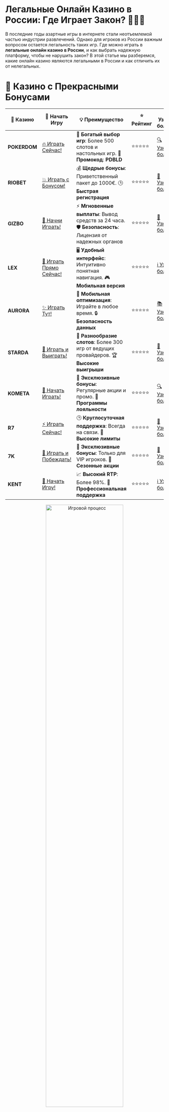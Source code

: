 # **Легальные Онлайн Казино в России: Где Играет Закон? 🎰🇷🇺**

В последние годы азартные игры в интернете стали неотъемлемой частью индустрии развлечений. Однако для игроков из России важным вопросом остается легальность таких игр. Где можно играть в **легальные онлайн казино в России**, и как выбрать надежную платформу, чтобы не нарушить закон? В этой статье мы разберемся, какие онлайн казино являются легальными в России и как отличить их от нелегальных.

# 🌟 Казино с Прекрасными Бонусами

| 🎲 **Казино** | 🔗 **Начать Игру** | 💡 **Преимущество** | ⭐ **Рейтинг** | 🔗 **Узнать больше** | 🆕 **Новая информация** |
|--------------|---------------------|---------------------|----------------|----------------------|-------------------------|
| **POKERDOM**  | [🔥 Играть Сейчас!](https://brandplay.link/4k77v2yx) | 🎉 **Богатый выбор игр**: Более 500 слотов и настольных игр. 🎁 **Промокод**: **PDBLD** | ⭐⭐⭐⭐⭐ | [🔍 Узнать больше](https://brandplay.link/4k77v2yx) | 🏆 **Победители турниров** получают эксклюзивные подарки! |
| **RIOBET**    | [💥 Играть с Бонусом!](https://brandplay.link/7xBLTPyj) | 💰 **Щедрые бонусы**: Приветственный пакет до 1000€. 🕒 **Быстрая регистрация** | ⭐⭐⭐⭐⭐ | [📖 Узнать больше](https://brandplay.link/7xBLTPyj) | 💬 **Поддержка 24/7** для комфортной игры в любое время! |
| **GIZBO**     | [🚀 Начни Играть!](https://brandplay.link/bprXw4YV) | ⚡ **Мгновенные выплаты**: Вывод средств за 24 часа. 🛡️ **Безопасность**: Лицензия от надежных органов | ⭐⭐⭐⭐⭐ | [📝 Узнать больше](https://brandplay.link/bprXw4YV) | 🔒 **SSL-шифрование** для максимальной безопасности данных игроков. |
| **LEX**       | [💎 Играть Прямо Сейчас!](https://brandplay.link/zW4hdDFV) | 🖥️ **Удобный интерфейс**: Интуитивно понятная навигация. 🎮 **Мобильная версия** | ⭐⭐⭐⭐⭐ | [ℹ️ Узнать больше](https://brandplay.link/zW4hdDFV) | 📱 **Поддержка всех мобильных устройств** для удобства игры в любом месте. |
| **AURORA**    | [✨ Играть Тут!](https://10trafic-stat2.com/click/668546556bcc6313411604bd/6766/13032/subaccount) | 📱 **Мобильная оптимизация**: Играйте в любое время. 🔒 **Безопасность данных** | ⭐⭐⭐⭐⭐ | [📚 Узнать больше](https://10trafic-stat2.com/click/668546556bcc6313411604bd/6766/13032/subaccount) | 🌍 **Международная лицензия** на деятельность в разных странах. |
| **STARDА**    | [🎉 Играть и Выиграть!](https://brandplay.link/fB7xwRFL) | 🎰 **Разнообразие слотов**: Более 300 игр от ведущих провайдеров. 🏆 **Высокие выигрыши** | ⭐⭐⭐⭐⭐ | [🔎 Узнать больше](https://brandplay.link/fB7xwRFL) | 🎉 **Ежемесячные турниры** с крупными призами! |
| **KOMETA**    | [🎁 Начать Играть!](https://brandplay.link/8ZymQJV8) | 🎁 **Эксклюзивные бонусы**: Регулярные акции и промо. 🔄 **Программы лояльности** | ⭐⭐⭐⭐⭐ | [🔍 Узнать больше](https://brandplay.link/8ZymQJV8) | 🌟 **Персонализированные предложения** для долгосрочных игроков. |
| **R7**        | [⚡ Играть Сейчас!](https://brandplay.link/bMd3Yjsw) | 🕒 **Круглосуточная поддержка**: Всегда на связи. 💸 **Высокие лимиты** | ⭐⭐⭐⭐⭐ | [📖 Узнать больше](https://brandplay.link/bMd3Yjsw) | 🎯 **Рейтинг игроков** для лучших участников. |
| **7K**        | [🎯 Играть и Побеждать!](https://brandplay.link/BvQyFShp) | 🌟 **Эксклюзивные бонусы**: Только для VIP игроков. 🎉 **Сезонные акции** | ⭐⭐⭐⭐⭐ | [📝 Узнать больше](https://brandplay.link/BvQyFShp) | 🥇 **Особые привилегии** для постоянных игроков. |
| **KENT**      | [🔑 Начать Игру!](https://brandplay.link/Fv2WP3js) | 📈 **Высокий RTP**: Более 98%. 💼 **Профессиональная поддержка** | ⭐⭐⭐⭐⭐ | [ℹ️ Узнать больше](https://brandplay.link/Fv2WP3js) | 💬 **Поддержка на нескольких языках** для удобства игроков. |

<div align="center"> <img src="https://i.pinimg.com/originals/1d/b3/25/1db325483acbe642c6d4e6fdd73a4988.gif" alt="Игровой процесс" width="70%"> </div>
---

# 🚀 Быстрые Выигрыши и Поддержка

| 🎲 **Казино** | 🔗 **Начать Игру** | 💡 **Преимущество** | ⭐ **Рейтинг** | 🔗 **Узнать больше** | 🆕 **Новая информация** |
|--------------|---------------------|---------------------|----------------|----------------------|-------------------------|
| **GAMA**      | [🎯 Играть Прямо Сейчас!](https://brandplay.link/j6NMKsDz) | 🔍 **Интуитивный интерфейс**: Легкость использования. 🏅 **Престижные турниры** | ⭐⭐⭐⭐☆ | [🔎 Узнать больше](https://brandplay.link/j6NMKsDz) | 🏆 **Турниры с большими призами** каждый месяц. |
| **ONION**     | [💥 Играть и Выигрывать!](https://brandplay.link/zBGRVpQ9) | 🤑 **Низкие ставки**: Идеально для начинающих. 🔄 **Быстрые выводы** | ⭐⭐⭐⭐☆ | [🔍 Узнать больше](https://brandplay.link/zBGRVpQ9) | 🎮 **Казино для новичков** с простыми правилами. |
| **ЧЕМПИОН**   | [🏅 Играть в Турнире!](https://temon-gter.cfd/go/lRq?p80412p304504pcc44t17455) | 🏅 **Лояльная программа**: Награды за активность. 🎁 **Ежемесячные бонусы** | ⭐⭐⭐⭐☆ | [📖 Узнать больше](https://temon-gter.cfd/go/lRq?p80412p304504pcc44t17455) | 🥇 **Турниры и лояльность** — каждый шаг вознаграждается. |
| **VAVADA**    | [🚀 Играть Без Ожидания!](https://vavadapartner.pro/?promo=ea5c9275-6854-4505-94fc-95ab18221945-linkb2) | 🚀 **Быстрая регистрация**: Начните играть мгновенно. 🔐 **Безопасные транзакции** | ⭐⭐⭐⭐☆ | [📝 Узнать больше](https://vavadapartner.pro/?promo=ea5c9275-6854-4505-94fc-95ab18221945-linkb2) | 🏆 **Программа для новых игроков** с бонусами за регистрацию. |
| **FRIENDS**   | [🎉 Играть и Развлекаться!](https://gofriends.mba/linkb2) | 🤝 **Социальные игры**: Играйте с друзьями. 🌐 **Мультиплатформенность** | ⭐⭐⭐⭐☆ | [ℹ️ Узнать больше](https://gofriends.mba/linkb2) | 🎮 **Играйте с друзьями** и зарабатывайте бонусы за совместные действия. |
| **1WIN**      | [⚡ Играть и Выигрывать!](https://brandplay.link/smXVpBbG) | 🏆 **Спортивные ставки**: Широкий выбор видов спорта. 💵 **Высокие коэффициенты** | ⭐⭐⭐⭐☆ | [📚 Узнать больше](https://brandplay.link/smXVpBbG) | ⚽ **Бонусы на спортивные ставки** для активных игроков. |
| **DRIP**      | [💥 Играть Сразу!](https://drp-ircp01.com/c07e6a3db) | 🌐 **Инновационные игры**: Новейшие игровые технологии. 🛡️ **Высокая безопасность** | ⭐⭐⭐⭐☆ | [🔎 Узнать больше](https://drp-ircp01.com/c07e6a3db) | 🔧 **Инновационные функции** для удобства игры. |
| **JOYCASINO** | [🎰 Играть И Побеждать!](https://rpc30.call2me.pro/?/ru/registration?apkpop=0&partner=p24970p3291217pc98f) | 🎁 **Приятные бонусы**: Ежедневные акции и подарки. 🕹️ **Разнообразие игр** | ⭐⭐⭐⭐☆ | [🔍 Узнать больше](https://rpc30.call2me.pro/?/ru/registration?apkpop=0&partner=p24970p3291217pc98f) | 🎉 **Щедрые фриспины** для новых игроков. |
| **PLAYFORTUNA** | [🔥 Играть С Бонусом!](https://fortunapromo.net/alt/playfortuna/registration?0dc4a9362a71feb7e3f165fb8e766f70) | 🎉 **Регулярные акции**: Бонусы, фриспины и многое другое. 🏅 **Турниры** | ⭐⭐⭐⭐☆ | [📚 Узнать больше](https://fortunapromo.net/alt/playfortuna/registration?0dc4a9362a71feb7e3f165fb8e766f70) | 🎯 **Выгодные предложения** на популярные игры. |
| **SYKAA**     | [💸 Играть Сейчас!](https://s-two-way.com/?source=linkb2&pid=30697) | 💸 **Доступные ставки**: Идеально для новичков. 🎁 **Щедрые бонусы** | ⭐⭐⭐⭐☆ | [🔍 Узнать больше](https://s-two-way.com/?source=linkb2&pid=30697) | 💥 **Акции с большими бонусами** для новичков и опытных игроков. |

<div align="center"> <img src="https://schaeffers-cdn.s3.amazonaws.com/images/default-source/schaeffers-cdn-images/default-images/sectors/bigstock-casino-gambling-concept-with-f-369012793.jpg?sfvrsn=493ad806_4" alt="Игровой процесс" width="70%"> </div>
---

# 💸 Казино с Привлекательными Программами Лояльности

| 🎲 **Казино** | 🔗 **Начать Игру** | 💡 **Преимущество** | ⭐ **Рейтинг** | 🔗 **Узнать больше** | 🆕 **Новая информация** |
|--------------|---------------------|---------------------|----------------|----------------------|-------------------------|
| **KOMETA**    | [🎯 Начни Играть!](https://brandplay.link/8ZymQJV8) | 🎁 **Эксклюзивные бонусы**: Регулярные акции и промо. 🔄 **Программы лояльности** | ⭐⭐⭐⭐⭐ | [🔍 Узнать больше](https://brandplay.link/8ZymQJV8) | 🌟 **Персонализированные предложения** для долгосрочных игроков. |
| **1Xslots**   | [🏅 Играть Прямо Сейчас!](https://brandplay.link/hSB1khtr) | 🎉 **Множество акций**: Еженедельные бонусы и турниры. 🛡️ **Безопасность** | ⭐⭐⭐⭐⭐ | [📚 Узнать больше](https://brandplay.link/hSB1khtr) | 🏅 **Награды за активность**: участники программы лояльности получают специальные привилегии. |
| **R7**        | [🚀 Играть Сейчас!](https://brandplay.link/bMd3Yjsw) | 🕒 **Круглосуточная поддержка**: Всегда на связи. 💸 **Высокие лимиты** | ⭐⭐⭐⭐⭐ | [📖 Узнать больше](https://brandplay.link/bMd3Yjsw) | 💬 **VIP-поддержка** для постоянных игроков с приоритетом. |

<div align="center"> <img src="https://i.pinimg.com/originals/1d/b3/25/1db325483acbe642c6d4e6fdd73a4988.gif" alt="Игровой процесс" width="70%"> </div>
---

## Легальные Онлайн Казино в России: Что Это Значит? 🤔

**Легальные онлайн казино в России** — это платформы, которые имеют соответствующие лицензии и разрешения от официальных органов, регулирующих азартные игры в стране. В России азартные игры в интернете регулируются федеральным законом, и казино могут работать только в тех зонах, которые официально разрешены государством.

На данный момент в России действуют несколько специализированных игорных зон, где разрешено работать с онлайн казино. Однако для игроков, которые хотят играть в онлайн-казино, важно понимать, какие из них являются легальными и безопасными.

## Как Проверить Легальность Онлайн Казино? 🔍

### 1. **Лицензия и Регистрация** ✅  
Самый очевидный способ проверить легальность казино — это наличие лицензии. Легальные онлайн казино должны иметь соответствующие документы от официальных регуляторов. В России лицензированные онлайн казино, как правило, работают в рамках специальных игорных зон (например, «Калининград», «Азов-Сити»). Также важно обратить внимание на то, есть ли у казино информация о лицензии на официальной странице.

### 2. **Наличие Платежных Систем** 💳  
Легальные онлайн казино предлагают разнообразные методы пополнения счета и вывода средств, которые соответствуют российскому законодательству. Это могут быть банковские карты, электронные кошельки, а также криптовалюты. Мошенники часто не используют проверенные системы и предлагают сомнительные методы вывода.

### 3. **Защита Персональных Данных** 🔒  
Легальные казино должны соблюдать стандарты безопасности и защищать данные игроков. Если сайт казино использует защищенные протоколы (например, SSL-сертификаты) для шифрования данных, это также свидетельствует о его легальности.

### 4. **Обратная Связь и Отзывы Игроков** 🗣️  
Отслеживайте отзывы других игроков. Если казино регулярно появляется на форумах и платформах с положительными отзывами, то, скорее всего, оно работает честно. Прежде чем начать играть, ознакомьтесь с множеством источников информации.

## Игровые Зоны, Где Легально Работают Казино в России 🎯

В России существует несколько официальных игорных зон, где онлайн-казино могут работать легально. На данный момент их не так много:

### 1. **Калининградская Область** 🌍  
В Калининграде существует зона для организации азартных игр, которая является одной из самых известных в России. Онлайн-казино, зарегистрированные в этой области, могут работать в рамках российских законов.

### 2. **Приморский Край** 🏖️  
Приморье также имеет статус игорной зоны, где легально можно организовывать азартные игры. Здесь работают как онлайн казино, так и наземные игорные заведения.

### 3. **Крым** 🏝️  
Крым стал еще одной игорной зоной в России, где возможно легальное проведение азартных игр в интернете.

### 4. **Азов-Сити** 🎰  
Ранее в России существовала зона Азов-Сити, однако она была закрыта в 2019 году. Несмотря на это, некоторые казино продолжали предоставлять услуги игрокам, имея лицензии.

## Как Выбрать Легальное Онлайн Казино? 🧐

### 1. **Выбирайте Казино с Лицензией** ✅  
Чтобы не столкнуться с мошенниками, выбирайте казино с лицензией и проверенными партнерами. Например, **Curacao**, **Malta Gaming Authority**, или лицензии игорных зон России.

### 2. **Проверьте Репутацию Казино** 📣  
Чтение отзывов и обсуждений на тематических форумах и платформах поможет вам узнать реальную информацию о казино. Ищите опыт других игроков, чтобы избежать попадания в руки недобросовестных операторов.

### 3. **Обратите Внимание на Условия Бонусов** 🎁  
Легальные онлайн казино всегда четко прописывают условия бонусов и акций. Если казино предлагает бонусы, которые кажутся слишком хорошими, чтобы быть правдой, возможно, это сигнал о мошенничестве.

### 4. **Платежные Системы** 💸  
Выбирайте казино, которое предлагает надежные методы пополнения и вывода средств. К примеру, банковские карты, электронные кошельки и популярные криптовалюты — все это должно быть в арсенале легальных казино.

## Топ Легальных Онлайн Казино в России 🏅

Вот несколько популярных казино, которые являются легальными в России и предлагают безопасную игру:

### 1. **Pokerdom** 🎰  
**Pokerdom** — одно из ведущих онлайн-казино в России. Оно предлагает широкий выбор игр, включая покер, слоты и рулетку. Казино имеет лицензию и работает с проверенными платежными системами.

### 2. **Riobet** 🏆  
**Riobet** — это казино с хорошей репутацией, предлагающее качественные игры и честные условия для игроков. Оно предоставляет бонусы за регистрацию и активную игру, а также быстрые выводы средств.

### 3. **Gizbo** 💎  
**Gizbo** — новое и многообещающее онлайн-казино с лицензией. Казино предлагает игрокам бонусы, акции и большой выбор слотов и настольных игр.

### 4. **LEX** 🎲  
**LEX** — онлайн-казино, которое отличается простотой в использовании и быстрыми выплатами. Казино предлагает множество вариантов игр и безопасные способы депозита и вывода средств.

### 5. **Aurora** 🌟  
**Aurora** — это лицензированное онлайн казино с отличной репутацией и множеством игр. Оно предлагает приятные бонусы для новых игроков и постоянно обновляет свою коллекцию слотов.

### 6. **Starda** 🎉  
**Starda** — одно из самых популярных казино среди игроков, с множеством акций и бонусов. Оно работает по лицензии и имеет отличные условия для игроков.

### 7. **Kometa** 🚀  
**Kometa** — новое казино с высокой репутацией и лицензией. Оно предлагает большое количество игр и отличную бонусную программу для новичков.

### 8. **R7** 🎰  
**R7** — казино с хорошей коллекцией слотов и настольных игр, которое работает по лицензии и предлагает отличные условия для игроков.

### 9. **7K** 💥  
**7K** — это казино с заманчивыми бонусами и качественным обслуживанием. Оно работает по лицензии и гарантирует безопасную игру.

### 10. **Kent** 💎  
**Kent** — это надежное и безопасное казино с лицензией. Оно предлагает разнообразие игр и бонусов, а также быструю выплату выигрышей.

## Заключение 🏁

**Легальные онлайн казино в России** — это важный аспект безопасности для всех игроков, которые хотят наслаждаться азартными играми без нарушений закона. Всегда выбирайте лицензированные казино с хорошей репутацией, защищенными методами оплаты и прозрачными условиями. Играйте только в тех казино, которые соответствуют всем законодательным требованиям России, чтобы избежать рисков и проблем с выводом средств.

---
*Помните, что азартные игры могут вызывать зависимость. Играйте ответственно.*  
